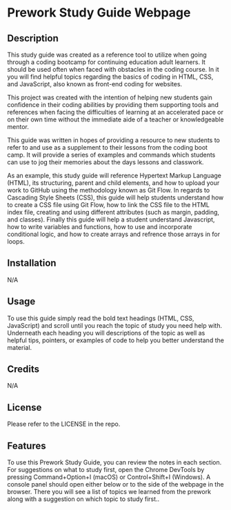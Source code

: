 # Prework Study Guide Webpage

## Description

This study guide was created as a reference tool to utilize when going through a coding bootcamp for continuing education adult learners. It should be used often when faced with obstacles in the coding course. In it you will find helpful topics regarding the basics of coding in HTML, CSS, and JavaScript, also known as front-end coding for websites.

This project was created with the intention of helping new students gain confidence in their coding abilities by providing them supporting tools and references when facing the difficulties of learning at an accelerated pace or on their own time without the immediate aide of a teacher or knowledgeable mentor.

This guide was written in hopes of providing a resource to new students to refer to and use as a supplement to their lessons from the coding boot camp. It will provide a series of examples and commands which students can use to jog their memories about the days lessons and classwork.

As an example, this study guide will reference Hypertext Markup Language (HTML), its structuring, parent and child elements, and how to upload your work to GitHub using the methodology known as Git Flow. In regards to Cascading Style Sheets (CSS), this guide will help students understand how to create a CSS file using Git Flow, how to link the CSS file to the HTML index file, creating and using different attributes (such as margin, padding, and classes). Finally this guide will help a student understand Javascript, how to write variables and functions, how to use and incorporate conditional logic, and how to create arrays and refrence those arrays in for loops. 

## Installation

N/A

## Usage

To use this guide simply read the bold text headings (HTML, CSS, JavaScript) and scroll until you reach the topic of study you need help with. Underneath each heading you will descriptions of the topic as well as helpful tips, pointers, or examples of code to help you better understand the material.

## Credits

N/A

## License

Please refer to the LICENSE in the repo.

## Features

To use this Prework Study Guide, you can review the notes in each section. For suggestions on what to study first, open the Chrome DevTools by pressing Command+Option+I (macOS) or Control+Shift+I (Windows). A console panel should open either below or to the side of the webpage in the browser. There you will see a list of topics we learned from the prework along with a suggestion on which topic to study first..
